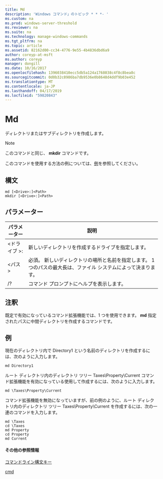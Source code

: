 ```yaml
---
title: Md
description: 'Windows コマンド」のトピック * * *- '
ms.custom: na
ms.prod: windows-server-threshold
ms.reviewer: na
ms.suite: na
ms.technology: manage-windows-commands
ms.tgt_pltfrm: na
ms.topic: article
ms.assetid: 82162d00-cc34-4776-9e55-4b4836dbd6a9
author: coreyp-at-msft
ms.author: coreyp
manager: dongill
ms.date: 10/16/2017
ms.openlocfilehash: 1396038410ecc5db5a124a1768038c4f8c8bea8c
ms.sourcegitcommit: 0d0b32c8986ba7db9536e0b8648d4ddf9b03e452
ms.translationtype: MT
ms.contentlocale: ja-JP
ms.lasthandoff: 04/17/2019
ms.locfileid: "59820843"
---
```

# <a name="md"></a>Md



ディレクトリまたはサブディレクトリを作成します。

> [!NOTE]
> このコマンドと同じ、 **mkdir** コマンドです。

このコマンドを使用する方法の例については、[例](#BKMK_examples)を参照してください。

## <a name="syntax"></a>構文

```
md [<Drive>:]<Path>
mkdir [<Drive>:]<Path>
```

## <a name="parameters"></a>パラメーター

|パラメーター|説明|
|---------|-----------|
|\<ドライブ >:|新しいディレクトリを作成するドライブを指定します。|
|\<パス >|必須。 新しいディレクトリの場所と名前を指定します。 1 つのパスの最大長は、ファイル システムによって決まります。|
|/?|コマンド プロンプトにヘルプを表示します。|

## <a name="remarks"></a>注釈

既定で有効になっているコマンド拡張機能では、1 つを使用できます。 **md** 指定されたパスに中間ディレクトリを作成するコマンドです。

## <a name="BKMK_examples"></a>例

現在のディレクトリ内で Directory1 という名前のディレクトリを作成するには、次のように入力します。
```
md Directory1
```
ルート ディレクトリ内のディレクトリ ツリー Taxes\Property\Current コマンド拡張機能を有効になっている使用して作成するには、次のように入力します。
```
md \Taxes\Property\Current
```
コマンド拡張機能を無効になっていますが、前の例のように、ルート ディレクトリ内のディレクトリ ツリー Taxes\Property\Current を作成するには、次の一連のコマンドを入力します。
```
md \Taxes
cd \Taxes 
md Property
cd Property
md Current
```

#### <a name="additional-references"></a>その他の参照情報

[コマンドライン構文キー](command-line-syntax-key.md)

[cmd](cmd.md)